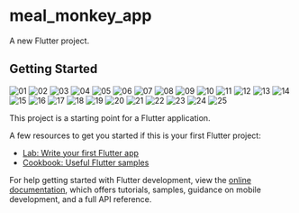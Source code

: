 # meal_monkey_app

A new Flutter project.

## Getting Started
![01](https://user-images.githubusercontent.com/66953724/222930190-7bcaeccb-acde-410d-9b83-069ce17d5d57.png)
![02](https://user-images.githubusercontent.com/66953724/222930193-b2cf2dcc-f0a7-49a9-9537-b1d65e246583.png)
![03](https://user-images.githubusercontent.com/66953724/222930194-fc4b0b4f-ebcb-4337-9e61-16d40cad3390.png)
![04](https://user-images.githubusercontent.com/66953724/222930153-5f063201-a6da-4353-b16f-29883c400c5b.png)
![05](https://user-images.githubusercontent.com/66953724/222930154-edcdf3d8-bc12-4ea1-bb72-ac52c8c3f3e6.png)
![06](https://user-images.githubusercontent.com/66953724/222930156-7972b2fb-02ac-49a9-8961-59f73535178b.png)
![07](https://user-images.githubusercontent.com/66953724/222930158-af909adb-c64e-4961-aabe-46be467ea759.png)
![08](https://user-images.githubusercontent.com/66953724/222930159-11174566-d0ef-4011-953c-7384a515700a.png)
![09](https://user-images.githubusercontent.com/66953724/222930161-ed06881f-82a5-4814-94a6-3f7c0e81809d.png)
![10](https://user-images.githubusercontent.com/66953724/222930162-b5222689-cc5d-4b19-a8a3-de056d9365ed.png)
![11](https://user-images.githubusercontent.com/66953724/222930163-be604026-ecac-4d07-ad24-4b19dee0cad0.png)
![12](https://user-images.githubusercontent.com/66953724/222930167-26489fb6-7efb-44bc-af13-d90a2248d947.png)
![13](https://user-images.githubusercontent.com/66953724/222930169-db178b58-565c-4630-8dc4-a5b431062204.png)
![14](https://user-images.githubusercontent.com/66953724/222930173-5b4f4f66-9966-4a92-9f54-d12354f406de.png)
![15](https://user-images.githubusercontent.com/66953724/222930174-80274e76-882e-4835-98d6-75f18a9bf75f.png)
![16](https://user-images.githubusercontent.com/66953724/222930177-dc7407f4-3d1a-4bc5-9c0b-67293cc10c94.png)
![17](https://user-images.githubusercontent.com/66953724/222930178-0be8f557-abb8-47b6-ad2b-83bb67bc0597.png)
![18](https://user-images.githubusercontent.com/66953724/222930179-2c152e57-85ae-41bb-8125-264a40f0cbcc.png)
![19](https://user-images.githubusercontent.com/66953724/222930181-792e85f4-092a-47fc-8489-bc1b8a93afc4.png)
![20](https://user-images.githubusercontent.com/66953724/222930184-83735e99-394e-4fd1-98c5-ba334f564b1c.png)
![21](https://user-images.githubusercontent.com/66953724/222930185-d8f6a066-c849-4ac6-85aa-05ffd6833a51.png)
![22](https://user-images.githubusercontent.com/66953724/222930186-08041475-b7a1-4c79-84de-04b10c4b7ebc.png)
![23](https://user-images.githubusercontent.com/66953724/222930187-62bdb7ae-1182-463b-b366-2b291876c8a9.png)
![24](https://user-images.githubusercontent.com/66953724/222930188-5e1c506e-37fa-4b44-913f-7c08d2ed8f1c.png)
![25](https://user-images.githubusercontent.com/66953724/222930189-6bee9fe4-a187-4be8-8613-48b7a4e5f9ba.png)


This project is a starting point for a Flutter application.

A few resources to get you started if this is your first Flutter project:

- [Lab: Write your first Flutter app](https://docs.flutter.dev/get-started/codelab)
- [Cookbook: Useful Flutter samples](https://docs.flutter.dev/cookbook)

For help getting started with Flutter development, view the
[online documentation](https://docs.flutter.dev/), which offers tutorials,
samples, guidance on mobile development, and a full API reference.
